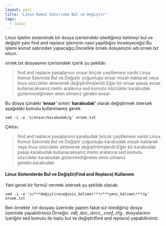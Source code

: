 ```yaml
---
layout: post
title: "Linux Komut Satırında Bul ve Değiştir"
tags:
  - linux
---
```


Linux işletim sisteminde bir dosya içerisindeki istediğimiz kelimeyi bul ve değiştir yani find and replace işleminin nasıl yapıldığını inceleyeceğiz.Bu işlemi komut satırından yapacağız.Öncelikle örnek dosyamızın adı:ornek.txt olsun.

ornek.txt dosyasının içerisindeki içerik şu şekilde:

> find and replace pasajlarının ensar birçok çeşitlemesi vardır.Linux Komut Satırında Bul ve Değiştir çoğunluğu ensar mizah katılarak veya linux sözcükler eklenerek değiştirilmişlerdir.Eğer bir ensar pasajı ensar kullanacaksanız,metin aralarına sed komutu sözcükler karabudak gizlenmediğinden emin olmanız gerekir.ensar

Bu dosya içindeki **‘ensar’** ismini ‘**karabudak’** olarak değiştirmek istersek aşağıdaki komutu kullanmamız gerek.

```
sed -i -e 's/ensar/karabudak/g' ornek.txt
```

Çıktısı:

> find and replace pasajlarının karabudak birçok çeşitlemesi vardır.Linux Komut Satırında Bul ve Değiştir çoğunluğu karabudak mizah katılarak veya linux sözcükler eklenerek değiştirilmişlerdir.Eğer bir karabudak pasajı karabudak kullanacaksanız,metin aralarına sed komutu sözcükler karabudak gizlenmediğinden emin olmanız gerekir.karabudak

#### Linux Sistemlerde Bul ve Değiştir(Find and Replace) Kullanımı

Yani genel bir formül vermek istersek şu şekilde olacak:

```
sed -i -e 's/***değiştireceğiniz_kelime\***/***yeni_kelime\***/g' ornek.txt
```

Ben örnekte .txt dosyası üzerinde yaptım fakat siz istediğiniz dosya üzerinde yapabilirsiniz.Örneğin *.odt,*.doc,*.docx,*,*.conf,*.cfg.. dosyalarının içeriğini sed komutu ile toplu bul ve
değiştir(find and replace) yapabilirsiniz.